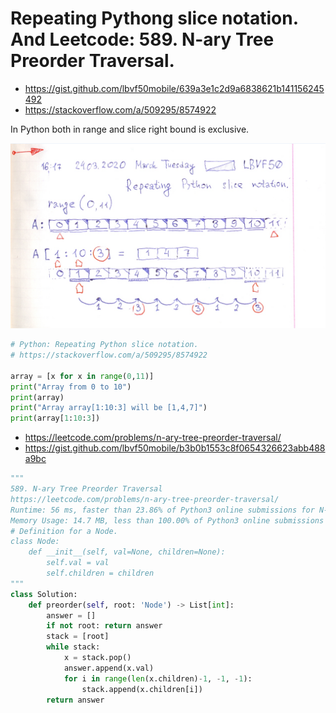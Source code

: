# Repeating Pythong slice notation. And Leetcode: 589. N-ary Tree Preorder Traversal.

- https://gist.github.com/lbvf50mobile/639a3e1c2d9a6838621b141156245492
- https://stackoverflow.com/a/509295/8574922

In Python both in range and slice right bound is exclusive.

![pythong slice notation: left bound inclusive, right bound exclusive](python_slice_notation.png)

```Python
# Python: Repeating Python slice notation.
# https://stackoverflow.com/a/509295/8574922

array = [x for x in range(0,11)]
print("Array from 0 to 10")
print(array)
print("Array array[1:10:3] will be [1,4,7]")
print(array[1:10:3])
```

- https://leetcode.com/problems/n-ary-tree-preorder-traversal/
- https://gist.github.com/lbvf50mobile/b3b0b1553c8f0654326623abb488a9bc

```Python
"""
589. N-ary Tree Preorder Traversal
https://leetcode.com/problems/n-ary-tree-preorder-traversal/
Runtime: 56 ms, faster than 23.86% of Python3 online submissions for N-ary Tree Preorder Traversal.
Memory Usage: 14.7 MB, less than 100.00% of Python3 online submissions for N-ary Tree Preorder Traversal.
# Definition for a Node.
class Node:
    def __init__(self, val=None, children=None):
        self.val = val
        self.children = children
"""
class Solution:
    def preorder(self, root: 'Node') -> List[int]:
        answer = []
        if not root: return answer
        stack = [root]
        while stack:
            x = stack.pop()
            answer.append(x.val)
            for i in range(len(x.children)-1, -1, -1):
                stack.append(x.children[i])
        return answer
            
```
